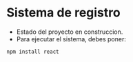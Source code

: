 <h1>Sistema de registro</h1>

- Estado del proyecto en construccion.
- Para ejecutar el sistema, debes poner:

```npm install react```
